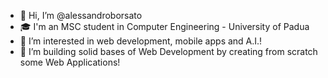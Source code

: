 - 👋 Hi, I’m @alessandroborsato
- 🎓 I'm an MSC student in Computer Engineering - University of Padua
- 👀 I’m interested in web development, mobile apps and A.I.!
- 🌱 I’m building solid bases of Web Development by creating from scratch some Web Applications!
